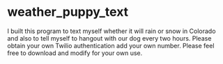 # weather_puppy_text
I built this program to text myself whether it will rain or snow in Colorado and also to tell myself to hangout with our dog every two hours.
Please obtain your own Twilio authentication add your own number.
Please feel free to download and modify for your own use. 
